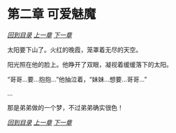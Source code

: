 # 第二章 可爱魅魔

_[回到目录](README.md) [上一章](1.md) [下一章](3.md)_

太阳要下山了。火红的晚霞，笼罩着无尽的天空。

阳光照在他的脸上。他睁开了双眼，凝视着缓缓落下的太阳。

“哥哥...要...抱抱...”他抽泣着，“妹妹...想要...哥哥...”

...

那是弟弟做的一个梦，不过弟弟确实很色！

_[回到目录](README.md) [上一章](1.md) [下一章](3.md)_
